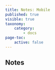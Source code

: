 ```yaml
---
title: Notes: Mobile
published: true
visible: true
taxonomy:
    category:
        - docs
page-toc:
    active: false
---
```


## Notes

